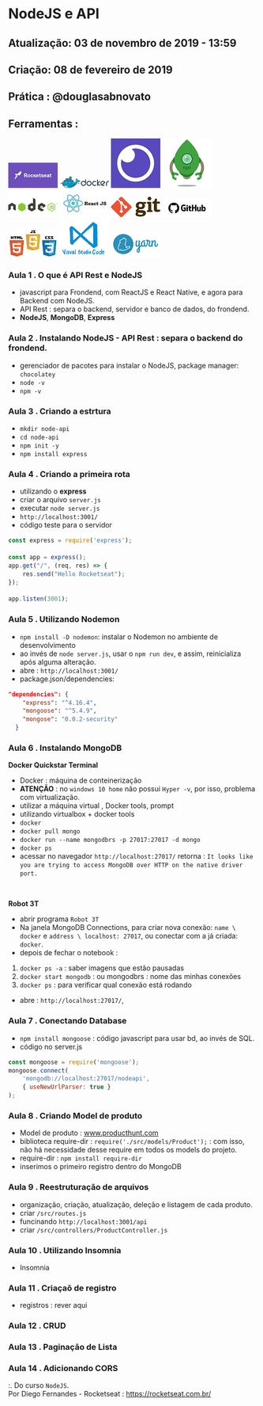 # NodeJS e API

## Atualização: 03 de novembro de 2019 - 13:59
## Criação: 08 de fevereiro de 2019
## Prática : @douglasabnovato

## Ferramentas : 

![Rocketseat](/images/logo-rocketseat.png)
![Docker](/images/logo-docker.png)
![Insomnia](/images/logo-insomnia.jpg)
![Robo 3T](/images/logo-robo3t.png)
![Nodejs](/images/logo-nodejs.png)
![ReactJS](/images/logo-reactjs.jpg)
![Git](/images/logo-git.png)
![Github](/images/logo-github.png)
![HTML/CSS/Javascript](/images/logo-html-css-js.jpeg)
![VSCode](/images/logo-VSCode.png)
![Yarn](/images/logo-yarn.png)

### Aula 1 . O que é API Rest e NodeJS
- javascript para Frondend, com ReactJS e React Native, e agora para Backend com NodeJS.
- API Rest : separa o backend, servidor e banco de dados, do frondend.
- **NodeJS**, **MongoDB**, **Express**

### Aula 2 . Instalando NodeJS - API Rest : separa o backend do frondend.
- gerenciador de pacotes para instalar o NodeJS, package manager: `chocolatey`
- `node -v`
- `npm -v`

### Aula 3 . Criando a estrtura
- `mkdir node-api`
- `cd node-api`
- `npm init -y`
- `npm install express`

### Aula 4 . Criando a primeira rota
- utilizando o **express**
- criar o arquivo `server.js`
- executar `node server.js`
- `http://localhost:3001/`
- código teste para o servidor
````javascript
const express = require('express');

const app = express();
app.get("/", (req, res) => {
    res.send("Hello Rocketseat");
});

app.listen(3001);
````

### Aula 5 . Utilizando Nodemon
- `npm install -D nodemon`: instalar o Nodemon no ambiente de desenvolvimento
- ao invés de `node server.js`, usar o `npm run dev`, e assim, reinicializa após alguma alteração.
- abre : `http://localhost:3001/`
- package.json/dependencies:
```json
"dependencies": {
    "express": "^4.16.4",
    "mongoose": "^5.4.9",
    "mongose": "0.0.2-security"
  }
```

### Aula 6 . Instalando MongoDB
**Docker Quickstar Terminal**
- Docker : máquina de conteinerização
- **ATENÇÃO** : no `windows 10 home` não possui `Hyper -v`, por isso, problema com virtualização.
- utilizar a máquina virtual , Docker tools, prompt
- utilizando virtualbox + docker tools
- `docker`
- `docker pull mongo`
- `docker run --name mongodbrs -p 27017:27017 -d mongo`
- `docker ps`
- acessar no navegador `http://localhost:27017/` retorna : `It looks like you are trying to access MongoDB over HTTP on the native driver port.`
<br>

**Robot 3T**
- abrir programa `Robot 3T`
- Na janela MongoDB Connections, para criar nova conexão: `name \ docker` e `address \ localhost: 27017`, ou conectar com a já criada: `docker`.
- depois de fechar o notebook :
1. `docker ps -a` : saber imagens que estão pausadas
2. `docker start mongodb` : ou mongodbrs : nome das minhas conexões
3. `docker ps` : para verificar qual conexão está rodando
- abre : `http://localhost:27017/`, 

### Aula 7 . Conectando Database
- `npm install mongoose` : código javascript para usar bd, ao invés de SQL.
- código no server.js
````javascript
const mongoose = require('mongoose');
mongoose.connect(
    'mongodb://localhost:27017/nodeapi',
    { useNewUrlParser: true }
);
````

### Aula 8 . Criando Model de produto
- Model de produto : www.producthunt.com
- biblioteca require-dir : `require('./src/models/Product');` : com isso, não há necessidade desse require em todos os models do projeto.
- require-dir : `npm install require-dir`
- inserimos o primeiro registro dentro do MongoDB

### Aula 9 . Reestruturação de arquivos
- organização, criação, atualização, deleção e listagem de cada produto.
- criar `/src/routes.js`
- funcinando `http://localhost:3001/api`
- criar `/src/controllers/ProductController.js`

### Aula 10 . Utilizando Insomnia
- Insomnia 

### Aula 11 . Criaçaõ de registro
- registros : rever aqui

### Aula 12 . CRUD

### Aula 13 . Paginação de Lista

### Aula 14 . Adicionando CORS


:. Do curso `NodeJS`. <br/>
Por Diego Fernandes - Rocketseat : https://rocketseat.com.br/